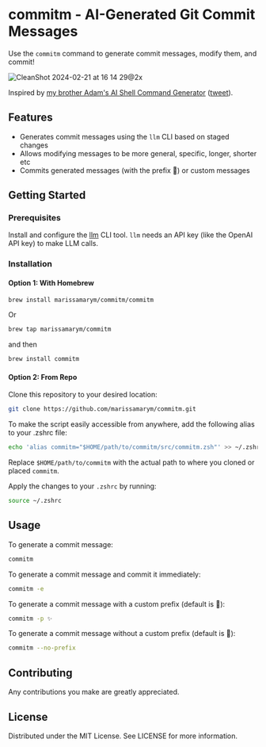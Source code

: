 # commitm - AI-Generated Git Commit Messages

Use the `commitm` command to generate commit messages, modify them, and commit!

![CleanShot 2024-02-21 at 16 14 29@2x](https://github.com/marissamarym/homebrew-commitm/assets/1459660/c98e14d5-bbac-4562-9d4e-4e5ed906a800)

Inspired by [my brother Adam's AI Shell Command Generator](https://gist.github.com/montasaurus/5ccbe453ef863f702291e763b1b63daf) ([tweet](https://twitter.com/montasaurus_rex/status/1758506549478097383)).

## Features

- Generates commit messages using the `llm` CLI based on staged changes
- Allows modifying messages to be more general, specific, longer, shorter etc
- Commits generated messages (with the prefix 🤖) or custom messages

## Getting Started

### Prerequisites

Install and configure the [llm](https://llm.datasette.io/en/stable/#quick-start) CLI tool. `llm` needs an API key (like the OpenAI API key) to make LLM calls.

### Installation

#### Option 1: With Homebrew

```bash
brew install marissamarym/commitm/commitm
```

Or

```bash
brew tap marissamarym/commitm
```

and then

```bash
brew install commitm
```

#### Option 2: From Repo

Clone this repository to your desired location:

```bash
git clone https://github.com/marissamarym/commitm.git
```

To make the script easily accessible from anywhere, add the following alias to your .zshrc file:

```bash
echo 'alias commitm="$HOME/path/to/commitm/src/commitm.zsh"' >> ~/.zshrc
```

Replace `$HOME/path/to/commitm` with the actual path to where you cloned or placed `commitm`.

Apply the changes to your `.zshrc` by running:

```bash
source ~/.zshrc
```

## Usage

To generate a commit message:

```bash
commitm
```

To generate a commit message and commit it immediately:

```bash
commitm -e
```

To generate a commit message with a custom prefix (default is 🤖):

```bash
commitm -p ✨
```

To generate a commit message without a custom prefix (default is 🤖):

```bash
commitm --no-prefix
```

## Contributing

Any contributions you make are greatly appreciated.

## License

Distributed under the MIT License. See LICENSE for more information.
